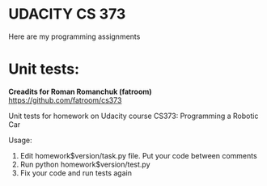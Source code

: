 # UDACITY CS 373
Here are my programming assignments

# Unit tests:

**Creadits for Roman Romanchuk (fatroom)**
https://github.com/fatroom/cs373

Unit tests for homework on Udacity course CS373: Programming a Robotic Car

Usage:
1. Edit homework$version/task.py file. Put your code between comments
2. Run python homework$version/test.py
3. Fix your code and run tests again

